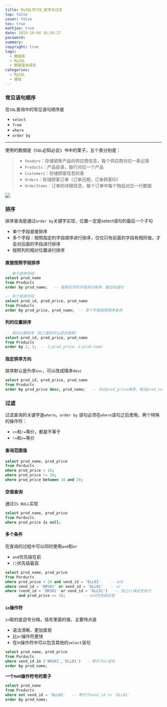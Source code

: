 ```yaml
---
title: MySQL学习8_排序与过滤
top: false
cover: false
toc: true
mathjax: true
date: 2019-10-04 16:34:27
password:
summary:
copyright: true
tags:
  - 数据库
  - MySQL
  - 数据查询语言
categories:
  - MySQL
  - 基础
---
```


### 常见语句顺序

在`SQL`查询中的常见语句顺序是

- `select`
- `from`
- `where`
- `order by`

------

使用的数据是《`SQL`必知必会》书中的栗子。五个表分别是：

> - `Vendors`：存储销售产品的供应商信息，每个供应商对应一条记录
> - `Products`：产品目录，每行对应一个产品
> - `Customers`：存储顾客信息的表
> - `Orders`：存储顾客订单（订单日期，订单顾客ID）
> - `OrderItems`：订单的详细信息，每个订单中每个物品对应一行数据

<!--MORE-->

![](https://s2.ax1x.com/2019/10/04/uDsgOO.md.jpg)

### 排序

排序查询是通过`order by`关键字实现，位置一定是select语句的最后一个子句

- 单个字段直接排序
- 多个字段：按照指定的字段顺序进行排序，仅仅只有前面的字段有相同值，才会对后面的字段进行排序
- 按照列的相对位置进行排序

#### 直接按照字段排序

```sql
-- 单个排序字段
select prod_name 
from Products
order by prod_name;   -- 按照名字的字母进行排序，最后的语句

-- 多个排序字段
select prod_id, prod_price, prod_name
from Products
order by prod_price, prod_name;  -- 多个字段按照顺序查询
```

#### 列的位置排序

```sql
-- 相对位置排序（和上面的可以混合使用）
select prod_id, prod_price, prod_name
from Products
order by 2, 3;  -- 2:prod_price，3:prod_name
```

#### 指定排序方向

排序默认是升序`asc`，可以改成降序`desc`

```sql
select prod_id, prod_price, prod_name
from Products
order by prod_price desc, prod_name;   -- 先对prod_price降序，再对prod_name升序
```



### 过滤

过滤查询的关键字是`where`。`order by` 语句必须在`where`语句之后使用。两个特殊的操作符：

- `<>`和`!=`等价，都是不等于
- `!<`和`>=`等价

#### 查询范围值

```sql
select prod_name, prod_price 
from Porducts
where prod_price < 10;
where prod_price != 20;
where prod_price between 10 and 20;
```

#### 空值查询

通过`IS NULL`实现

```sql
select prod_name, prod_price 
from Porducts
where prod_price is null;
```

#### 多个条件

在查询的过程中可以同时使用`and`和`or`

- `and`优先级在前
- `()`优先级最高

```sql
select prod_name, prod_price 
from Porducts
where prod_price < 10 and vend_id = 'DLL01'    -- and
where vend_id = 'BRS01' or vend_id = 'DLL01'   -- or
where (vend_id = 'BRS01' or vend_id = 'DLL01')   -- 加上()保证先执行  
      and prod_price >= 10;        -- and优先级在前
```

#### `in`操作符

`in`取的是逗号分隔，括号里面的值，主要特点是

- 语法清晰、更加直观
- 比`or`操作符更快
- 在in操作符中可以包含其他的`select`语句

```sql
select prod_name, prod_price 
from Porducts
where vend_id in ('BRS01','DLL01')   --等价于or语句
order by prod_name;    
```

**一个not操作符号的栗子**

```sql
select prod_name
from Products
where not vend_id = 'DLL01'   -- 等价于vend_id <> 'DLL01'
order by prod_name;
```


